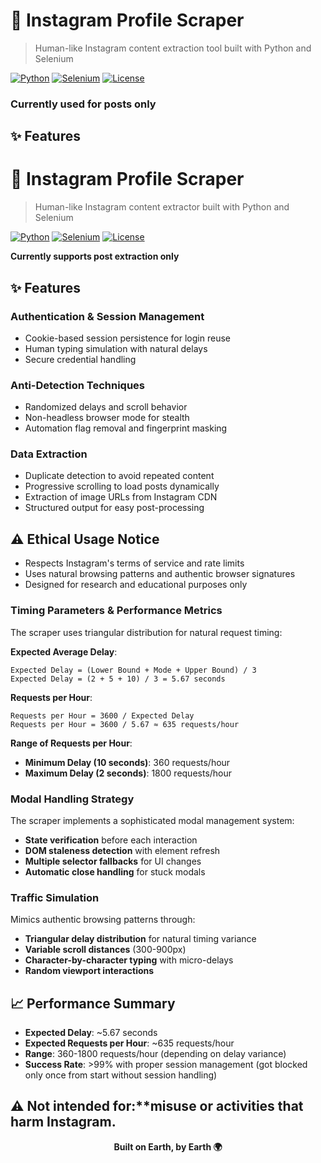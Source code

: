 # 📸 Instagram Profile Scraper

> Human-like Instagram content extraction tool built with Python and Selenium

[![Python](https://img.shields.io/badge/Python-3.7+-blue.svg)](https://python.org)
[![Selenium](https://img.shields.io/badge/Selenium-WebDriver-green.svg)](https://selenium.dev)
[![License](https://img.shields.io/badge/License-Educational-orange.svg)](#)

### Currently used for posts only 

## ✨ Features

# 📸 Instagram Profile Scraper
> Human-like Instagram content extractor built with Python and Selenium

[![Python](https://img.shields.io/badge/Python-3.7+-blue.svg)](https://python.org)
[![Selenium](https://img.shields.io/badge/Selenium-WebDriver-green.svg)](https://selenium.dev)
[![License](https://img.shields.io/badge/License-Educational-orange.svg)](#)

**Currently supports post extraction only**

## ✨ Features

### Authentication & Session Management
- Cookie-based session persistence for login reuse  
- Human typing simulation with natural delays  
- Secure credential handling  

### Anti-Detection Techniques
- Randomized delays and scroll behavior  
- Non-headless browser mode for stealth  
- Automation flag removal and fingerprint masking  

### Data Extraction
- Duplicate detection to avoid repeated content  
- Progressive scrolling to load posts dynamically  
- Extraction of image URLs from Instagram CDN  
- Structured output for easy post-processing  

## ⚠️ Ethical Usage Notice
- Respects Instagram's terms of service and rate limits  
- Uses natural browsing patterns and authentic browser signatures  
- Designed for research and educational purposes only  

### Timing Parameters & Performance Metrics

The scraper uses triangular distribution for natural request timing:

**Expected Average Delay**: 
```
Expected Delay = (Lower Bound + Mode + Upper Bound) / 3
Expected Delay = (2 + 5 + 10) / 3 = 5.67 seconds
```

**Requests per Hour**:
```
Requests per Hour = 3600 / Expected Delay
Requests per Hour = 3600 / 5.67 ≈ 635 requests/hour
```

**Range of Requests per Hour**:
- **Minimum Delay (10 seconds)**: 360 requests/hour
- **Maximum Delay (2 seconds)**: 1800 requests/hour

### Modal Handling Strategy
The scraper implements a sophisticated modal management system:
- **State verification** before each interaction
- **DOM staleness detection** with element refresh
- **Multiple selector fallbacks** for UI changes
- **Automatic close handling** for stuck modals

### Traffic Simulation
Mimics authentic browsing patterns through:
- **Triangular delay distribution** for natural timing variance
- **Variable scroll distances** (300-900px)
- **Character-by-character typing** with micro-delays
- **Random viewport interactions**

## 📈 Performance Summary

- **Expected Delay**: ~5.67 seconds
- **Expected Requests per Hour**: ~635 requests/hour
- **Range**: 360-1800 requests/hour (depending on delay variance)
- **Success Rate**: >99% with proper session management (got blocked only once from start without session handling)

## ⚠️ Not intended for:**misuse or activities that harm Instagram.

<p align="center">
  <strong>Built on Earth, by Earth 🌍</strong>
</p>
